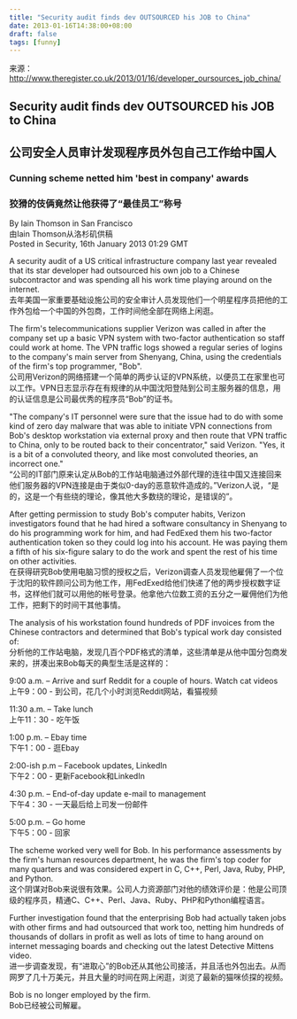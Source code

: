 ```yaml
---
title: "Security audit finds dev OUTSOURCED his JOB to China"
date: 2013-01-16T14:38:00+08:00
draft: false
tags: [funny]
---
```


来源：<http://www.theregister.co.uk/2013/01/16/developer_oursources_job_china/>

## Security audit finds dev OUTSOURCED his JOB to China 
## 公司安全人员审计发现程序员外包自己工作给中国人
### Cunning scheme netted him 'best in company' awards
### 狡猾的伎俩竟然让他获得了“最佳员工”称号

By Iain Thomson in San Francisco  
由Iain Thomson从洛杉矶供稿  
Posted in Security, 16th January 2013 01:29 GMT

A security audit of a US critical infrastructure company last year revealed that its star developer had outsourced his own job to a Chinese subcontractor and was spending all his work time playing around on the internet.  
去年美国一家重要基础设施公司的安全审计人员发现他们一个明星程序员把他的工作外包给一个中国的外包商，工作时间他全部在网络上闲逛。

<!--more-->

The firm's telecommunications supplier Verizon was called in after the company set up a basic VPN system with two-factor authentication so staff could work at home. The VPN traffic logs showed a regular series of logins to the company's main server from Shenyang, China, using the credentials of the firm's top programmer, "Bob".  
公司用Verizon的网络搭建一个简单的两步认证的VPN系统，以便员工在家里也可以工作。VPN日志显示存在有规律的从中国沈阳登陆到公司主服务器的信息，用的认证信息是公司最优秀的程序员“Bob”的证书。

"The company's IT personnel were sure that the issue had to do with some kind of zero day malware that was able to initiate VPN connections from Bob's desktop workstation via external proxy and then route that VPN traffic to China, only to be routed back to their concentrator," said Verizon. "Yes, it is a bit of a convoluted theory, and like most convoluted theories, an incorrect one."  
“公司的IT部门原来认定从Bob的工作站电脑通过外部代理的连往中国又连接回来他们服务器的VPN连接是由于类似0-day的恶意软件造成的。”Verizon人说，“是的，这是一个有些绕的理论，像其他大多数绕的理论，是错误的”。

After getting permission to study Bob's computer habits, Verizon investigators found that he had hired a software consultancy in Shenyang to do his programming work for him, and had FedExed them his two-factor authentication token so they could log into his account. He was paying them a fifth of his six-figure salary to do the work and spent the rest of his time on other activities.  
在获得研究Bob使用电脑习惯的授权之后，Verizon调查人员发现他雇佣了一个位于沈阳的软件顾问公司为他工作，用FedExed给他们快递了他的两步授权数字证书，这样他们就可以用他的帐号登录。他拿他六位数工资的五分之一雇佣他们为他工作，把剩下的时间干其他事情。

The analysis of his workstation found hundreds of PDF invoices from the Chinese contractors and determined that Bob's typical work day consisted of:  
分析他的工作站电脑，发现几百个PDF格式的清单，这些清单是从他中国分包商发来的，拼凑出来Bob每天的典型生活是这样的：

9:00 a.m. – Arrive and surf Reddit for a couple of hours. Watch cat videos  
上午9：00 - 到公司，花几个小时浏览Reddit网站，看猫视频

11:30 a.m. – Take lunch  
上午11：30  - 吃午饭

1:00 p.m. – Ebay time  
下午1：00  - 逛Ebay

2:00-ish p.m – Facebook updates, LinkedIn  
下午2：00    -  更新Facebook和LinkedIn

4:30 p.m. – End-of-day update e-mail to management  
下午4：30 - 一天最后给上司发一份邮件

5:00 p.m. – Go home  
下午5：00 - 回家

The scheme worked very well for Bob. In his performance assessments by the firm's human resources department, he was the firm's top coder for many quarters and was considered expert in C, C++, Perl, Java, Ruby, PHP, and Python.  
这个阴谋对Bob来说很有效果。公司人力资源部门对他的绩效评价是：他是公司顶级的程序员，精通C、C++、Perl、Java、Ruby、PHP和Python编程语言。

Further investigation found that the enterprising Bob had actually taken jobs with other firms and had outsourced that work too, netting him hundreds of thousands of dollars in profit as well as lots of time to hang around on internet messaging boards and checking out the latest Detective Mittens video.  
进一步调查发现，有“进取心”的Bob还从其他公司接活，并且活也外包出去。从而网罗了几十万美元，并且大量的时间在网上闲逛，浏览了最新的猫咪侦探的视频。

Bob is no longer employed by the firm.   
Bob已经被公司解雇。